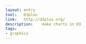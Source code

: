 ```yaml
---
layout: entry
tool:	D3plus
link:	http://d3plus.org/
description:	make charts in D3
tags:
- graphics	
---
```

